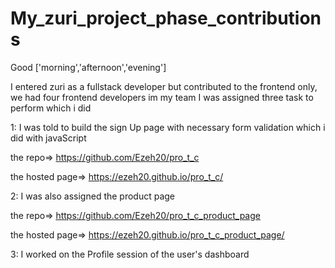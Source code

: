 # My_zuri_project_phase_contributions

Good ['morning','afternoon','evening']

I entered zuri as a fullstack developer but contributed to the frontend only, we had four frontend developers im my team
I was assigned three task to perform which i did

1: I was told to build the sign Up page with necessary form validation which i did with javaScript



   the repo=> https://github.com/Ezeh20/pro_t_c
   
   
   
   the hosted page=> https://ezeh20.github.io/pro_t_c/
   
2: I was also assigned the product page 


   the repo=> https://github.com/Ezeh20/pro_t_c_product_page
   
   
   
   the hosted page=> https://ezeh20.github.io/pro_t_c_product_page/
   
3: I worked on the Profile session of the user's dashboard
   
